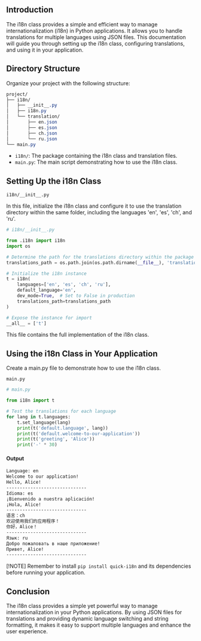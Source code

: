 ## Introduction

The i18n class provides a simple and efficient way to manage internationalization (i18n) in Python applications. It allows you to handle translations for multiple languages using JSON files. This documentation will guide you through setting up the i18n class, configuring translations, and using it in your application.

## Directory Structure

Organize your project with the following structure:

```css
project/
├── i18n/
│   ├── __init__.py
│   ├── i18n.py
│   └── translation/
│       ├── en.json
│       ├── es.json
│       ├── ch.json
│       └── ru.json
└── main.py

```

- `i18n/`: The package containing the i18n class and translation files.
- `main.py`: The main script demonstrating how to use the i18n class.

## Setting Up the i18n Class

`i18n/__init__.py`

In this file, initialize the i18n class and configure it to use the translation directory within the same folder, including the languages 'en', 'es', 'ch', and 'ru'.

```python
# i18n/__init__.py

from .i18n import i18n
import os

# Determine the path for the translations directory within the package
translations_path = os.path.join(os.path.dirname(__file__), 'translation')

# Initialize the i18n instance
t = i18n(
    languages=['en', 'es', 'ch', 'ru'],
    default_language='en',
    dev_mode=True,  # Set to False in production
    translations_path=translations_path
)

# Expose the instance for import
__all__ = ['t']
```

This file contains the full implementation of the i18n class.

## Using the i18n Class in Your Application

Create a main.py file to demonstrate how to use the i18n class.

`main.py`

```python
# main.py

from i18n import t

# Test the translations for each language
for lang in t.languages:
    t.set_language(lang)
    print(t('default.language', lang))
    print(t('default.welcome-to-our-application'))
    print(t('greeting', 'Alice'))
    print('-' * 30)


```

#### Output

```bash
Language: en
Welcome to our application!
Hello, Alice!
------------------------------
Idioma: es
¡Bienvenido a nuestra aplicación!
¡Hola, Alice!
------------------------------
语言：ch
欢迎使用我们的应用程序！
你好，Alice！
------------------------------
Язык: ru
Добро пожаловать в наше приложение!
Привет, Alice!
------------------------------
```

[!NOTE]
Remember to install `pip install quick-i18n` and its dependencies before running your application.

## Conclusion

The i18n class provides a simple yet powerful way to manage internationalization in your Python applications. By using JSON files for translations and providing dynamic language switching and string formatting, it makes it easy to support multiple languages and enhance the user experience.
